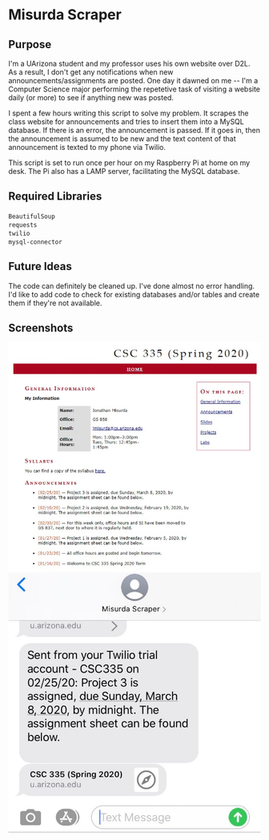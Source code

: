 # Misurda Scraper

## Purpose
I'm a UArizona student and my professor uses his own website over D2L. As a result, I don't get any notifications when new announcements/assignments are posted. One day it dawned on me -- I'm a Computer Science major performing the repetetive task of visiting a website daily (or more) to see if anything new was posted.

I spent a few hours writing this script to solve my problem. It scrapes the class website for announcements and tries to insert them into a MySQL database. If there is an error, the announcement is passed. If it goes in, then the announcement is assumed to be new and the text content of that announcement is texted to my phone via Twilio.

This script is set to run once per hour on my Raspberry Pi at home on my desk. The Pi also has a LAMP server, facilitating the MySQL database.

## Required Libraries
`BeautifulSoup`  
`requests`  
`twilio`  
`mysql-connector`

## Future Ideas
The code can definitely be cleaned up. I've done almost no error handling. I'd like to add code to check for existing databases and/or tables and create them if they're not available.

## Screenshots
![alt text](img/website.jpg "Class website")  
![alt text](img/text.jpg "Class website")
